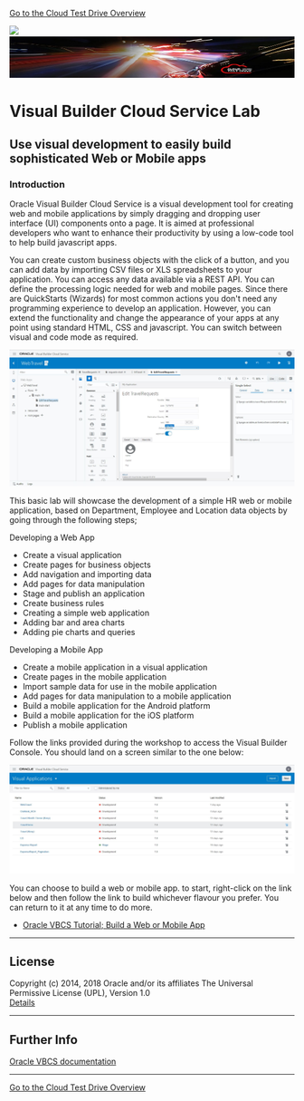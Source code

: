 [Go to the Cloud Test Drive Overview](../../README.md)

![](../../common/images/customer.logo2.png)
![](customer.logo2.png.jpg)

# Visual Builder Cloud Service Lab #

## Use visual development to easily build sophisticated Web or Mobile apps

### Introduction ###

Oracle Visual Builder Cloud Service is a visual development tool for creating web and mobile applications by simply dragging and dropping user interface (UI) components onto a page. It is aimed at professional developers who want to enhance their productivity by using a low-code tool to help build javascript apps. 

You can create custom business objects with the click of a button, and you can add data by importing CSV files or XLS spreadsheets to your application. You can access any data available via a REST API. You can define the processing logic needed for web and mobile pages. Since there are QuickStarts (Wizards) for most common actions you don't need any programming experience to develop an application. However, you can extend the functionality and change the appearance of your apps at any point using standard HTML, CSS and javascript. You can switch between visual and code mode as required.

![](VBCS_Page_Designer.JPG)

This basic lab will showcase the development of a simple HR web or mobile application, based on Department, Employee and Location data objects by going through the following steps; 

Developing a Web App

+ Create a visual application
+ Create pages for business objects
+ Add navigation and importing data 
+ Add pages for data manipulation
+ Stage and publish an application
+ Create business rules
+ Creating a simple web application
+ Adding bar and area charts 
+ Adding pie charts and queries 

Developing a Mobile App

+ Create a mobile application in a visual application
+ Create pages in the mobile application
+ Import sample data for use in the mobile application
+ Add pages for data manipulation to a mobile application
+ Build a mobile application for the Android platform
+ Build a mobile application for the iOS platform
+ Publish a mobile application

Follow the links provided during the workshop to access the Visual Builder Console. You should land on a screen similar to the one below:

![VBCS Console](VBCS_Console.JPG)

You can choose to build a web or mobile app. to start, right-click on the link below and then follow the link to build whichever flavour you prefer. You can return to it at any time to do more.

+ [Oracle VBCS Tutorial; Build a Web or Mobile App](https://docs.oracle.com/en/cloud/paas/app-builder-cloud/tutorials.html)

---
## License ##
Copyright (c) 2014, 2018 Oracle and/or its affiliates
The Universal Permissive License (UPL), Version 1.0   
[Details](../../common/license.md)

---
## Further Info ##
[Oracle VBCS documentation](https://docs.oracle.com/en/cloud/paas/app-builder-cloud/books.html)

---
[Go to the Cloud Test Drive Overview](../../README.md)
